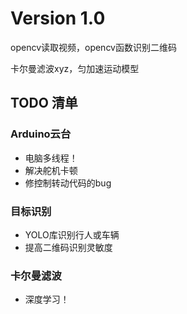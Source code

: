 # Version 1.0
opencv读取视频，opencv函数识别二维码

卡尔曼滤波xyz，匀加速运动模型

## TODO 清单
### Arduino云台
- 电脑多线程！
- 解决舵机卡顿
- 修控制转动代码的bug

### 目标识别
- YOLO库识别行人或车辆
- 提高二维码识别灵敏度

### 卡尔曼滤波
- 深度学习！